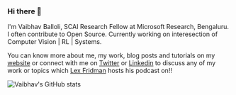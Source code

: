 ### Hi there 👋

<!--
**vballoli/vballoli** is a ✨ _special_ ✨ repository because its `README.md` (this file) appears on your GitHub profile.

Here are some ideas to get you started:

- 🔭 I’m currently working at  ...
- 🌱 I’m currently learning ...
- 👯 I’m looking to collaborate on ...
- 🤔 I’m looking for help with ...
- 💬 Ask me about ...
- 📫 How to reach me: ...
- 😄 Pronouns: ...
- ⚡ Fun fact: ...
-->
I'm Vaibhav Balloli, SCAI Research Fellow at Microsoft Research, Bengaluru. I often contribute to Open Source. Currently working on interesection of Computer Vision | RL | Systems. 

You can know more about me, my work, blog posts and tutorials on my [website](https://vballoli.github.io) or connect with me on [Twitter](https://twitter.com/v_balloli) or [Linkedin](https://www.linkedin.com/in/vaibhavballoli/) to discuss any of my work or topics which [Lex Fridman](https://www.youtube.com/user/lexfridman) hosts his podcast on!!

![Vaibhav's GitHub stats](https://github-readme-stats.vercel.app/api?username=vballoli&count_private=true&show_icons=true)
